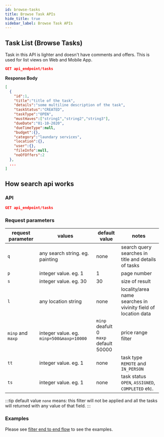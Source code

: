 ```yaml
---
id: browse-tasks
title: Browse Task APIs
hide_title: true
sidebar_label: Browse Task APIs
---
```


## Task List (Browse Tasks)
Task in this API is lighter and doesn't have comments and offers. This is used for list views on Web and Mobile App.

```json
GET api_endpoint/tasks
```
**Response Body**

```json
[
  {
    "id":1,
    "title":"title of the task",
    "details":"some multiline description of the task",
    "taskStatus":"CREATED",
    "taskType":"OPEN",
    "mustHaves":["string1","string2","string3"],
    "dueDate":"01-10-2020",
    "dueTimeType":null,
    "budget":{},
    "category":"laundary services",
    "location":{},
    "user":{},
    "fileInfo":null,
    "noOfOffers":2
  },
  ...
]
```

## How search api works

### API
```json
GET api_endpoint/tasks
```
### Request parameters

|      request parameter     |       values               | default value| notes |
|----------------------------|----------------------------|---------|-------------|
|          `q`     |    any search string. eg. painting      | none | search query <br/> searches in title and details of tasks |
|          `p`     |    integer value. eg. 1                 | 1 | page number|
|          `s`     |    integer value. eg. 30                 |  30  | size of result |
|          `l`     |   any location string                   | none | locality/area name <br/> searches in vivinity field of location data  |
|     `minp` and `maxp`| integer value. eg. `minp=500&maxp=10000` | `minp` deafult 0 <br/> `maxp` default 50000 | price range filter |
|    `tt`  | integer value. eg. 1  | none |  task type <br/> `REMOTE` and `IN_PERSON` |
|    `ts`  |  integer value. eg. 1|   none | task status <br/> `OPEN`, `ASSIGNED`, `COMPLETED` etc. |

:::tip
default value `none` means: this filter will not be applied and all the tasks will returned with any value of that field.
:::


### Examples

Please see [filter end to end flow](spec/web/filters-flow.md) to see the examples.
